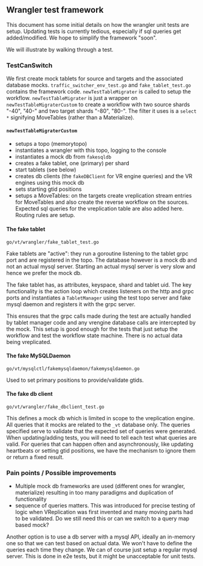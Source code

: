 ## Wrangler test framework

This document has some initial details on how the wrangler unit tests are setup. Updating tests is currently tedious,
especially if sql queries get added/modified. We hope to simplify the framework "soon".

We will illustrate by walking through a test.

### TestCanSwitch

We first create mock tablets for source and targets and the associated database mocks. `traffic_switcher_env_test.go`
and `fake_tablet_test.go` contains the framework code.  `newTestTableMigrater` is called to setup the
workflow. `newTestTableMigrater` is just a wrapper on `newTestTableMigraterCustom` to create a workflow with two source
shards "-40", "40-" and two target shards "-80", "80-". The filter it uses is a `select *` signifying MoveTables (rather
than a Materialize).

#### `newTestTableMigraterCustom`

* setups a topo (memorytopo)
* instantiates a wrangler with this topo, logging to the console
* instantiates a mock db from `fakesqldb`
* creates a fake tablet, one (primary) per shard
* start tablets (see below)
* creates db clients (the `fakeDBClient` for VR engine queries) and the VR engines using this mock db
* sets starting gtid positions
* setups a MoveTables: on the targets create vreplication stream entries for MoveTables and also create the reverse
  workflow on the sources. Expected sql queries for the vreplication table are also added here. Routing rules are setup.

#### The fake tablet

`go/vt/wrangler/fake_tablet_test.go`

Fake tablets are "active": they run a goroutine listening to the tablet grpc port and are registered in the topo. The
database however is a mock db and not an actual mysql server. Starting an actual mysql server is very slow and hence we
prefer the mock db.

The fake tablet has, as attributes, keyspace, shard and tablet uid. The key functionality is the action loop which
creates listeners on the http and grpc ports and instantiates a `TabletManager` using the test topo server and fake
mysql daemon and registers it with the grpc server.

This ensures that the grpc calls made during the test are actually handled by tablet manager code and any vrengine
database calls are intercepted by the mock. This setup is good enough for the tests that just setup the workflow and
test the workflow state machine. There is no actual data being vreplicated.

#### The fake MySQLDaemon

`go/vt/mysqlctl/fakemysqldaemon/fakemysqldaemon.go`

Used to set primary positions to provide/validate gtids.

#### The fake db client

`go/vt/wrangler/fake_dbclient_test.go`

This defines a mock db which is limited in scope to the vreplication engine. All queries that it mocks are related to
the `_vt` database only. The queries specified serve to validate that the expected set of queries were generated. When
updating/adding tests, you will need to tell each test what queries are valid. For queries that can happen often and
asynchronously, like updating heartbeats or setting gtid positions, we have the mechanism to ignore them or return a
fixed result.

### Pain points / Possible improvements

* Multiple mock db frameworks are used (different ones for wrangler, materialize) resulting in too many paradigms and
  duplication of functionality
* sequence of queries matters. This was introduced for precise testing of logic when VReplication was first invented and
  many moving parts had to be validated. Do we still need this or can we switch to a query map based mock?

Another option is to use a db server with a mysql API, ideally an in-memory one so that we can test based on actual
data. We won't have to define the queries each time they change. We can of course just setup a regular mysql server.
This is done in e2e tests, but it might be unacceptable for unit tests.  

